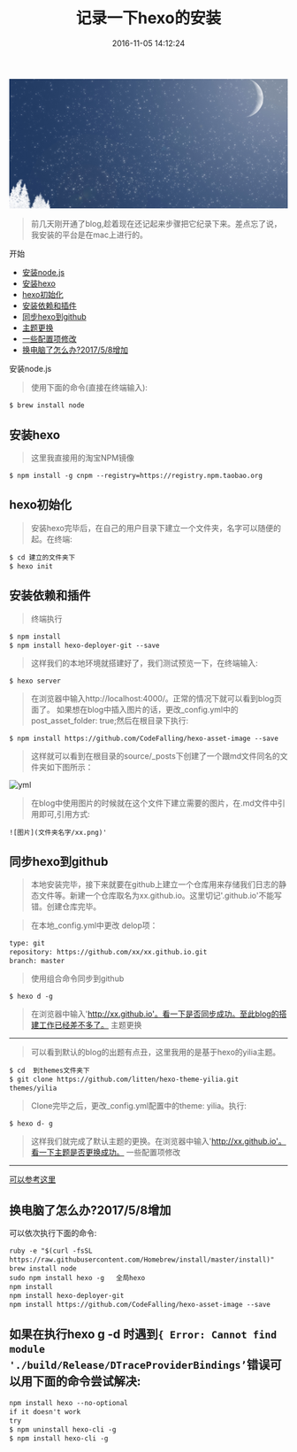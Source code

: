 ﻿---
title: 记录一下hexo的安装
date: 2016-11-05 14:12:24
tags:
---
![header](记录一下hexo的安装/header.png)
>前几天刚开通了blog,趁着现在还记起来步骤把它纪录下来。差点忘了说，我安装的平台是在mac上进行的。

开始
<!--more-->

* [安装node.js](#安装node.js)
* [安装hexo](#安装hexo)
* [hexo初始化](#hexo初始化)
* [安装依赖和插件](#安装依赖和插件)
* [同步hexo到github](#同步hexo到github)
* [主题更换](#主题更换)
* [一些配置项修改](#一些配置项修改)
* [换电脑了怎么办?2017/5/8增加](#换电脑了怎么办?2017/5/8增加)

安装node.js
>使用下面的命令(直接在终端输入):
```
$ brew install node
```
安装hexo
------
>这里我直接用的淘宝NPM镜像
```
$ npm install -g cnpm --registry=https://registry.npm.taobao.org
```
hexo初始化
------
>安装hexo完毕后，在自己的用户目录下建立一个文件夹，名字可以随便的起。在终端:
```
$ cd 建立的文件夹下
$ hexo init
```

安装依赖和插件
------
>终端执行
```
$ npm install
$ npm install hexo-deployer-git --save
```
>这样我们的本地环境就搭建好了，我们测试预览一下，在终端输入:
```
$ hexo server 
```
>在浏览器中输入http://localhost:4000/。正常的情况下就可以看到blog页面了。
>如果想在blog中插入图片的话，更改_config.yml中的post_asset_folder: true;然后在根目录下执行:
```
$ npm install https://github.com/CodeFalling/hexo-asset-image --save
```
>这样就可以看到在根目录的source/_posts下创建了一个跟md文件同名的文件夹如下图所示：

![yml](yml.png)
>在blog中使用图片的时候就在这个文件下建立需要的图片，在.md文件中引用即可,引用方式:
```
![图片](文件夹名字/xx.png)'
```
同步hexo到github
-----
>本地安装完毕，接下来就要在github上建立一个仓库用来存储我们日志的静态文件等。新建一个仓库取名为xx.github.io。这里切记'.github.io'不能写错。创建仓库完毕。

>在本地_config.yml中更改 delop项：
```
type: git
repository: https://github.com/xx/xx.github.io.git
branch: master
```
>使用组合命令同步到github
```
$ hexo d -g
```
>在浏览器中输入'http://xx.github.io'。看一下是否同步成功。至此blog的搭建工作已经差不多了。
主题更换
-----
>可以看到默认的blog的出题有点丑，这里我用的是基于hexo的yilia主题。
```
$ cd  到themes文件夹下
$ git clone https://github.com/litten/hexo-theme-yilia.git themes/yilia
```
>Clone完毕之后，更改_config.yml配置中的theme: yilia。执行:
```
$ hexo d- g
```
>这样我们就完成了默认主题的更换。在浏览器中输入'http://xx.github.io'。看一下主题是否更换成功。
一些配置项修改
-----
[可以参考这里](https://github.com/litten/hexo-theme-yilia "github")

换电脑了怎么办?2017/5/8增加
-----
可以依次执行下面的命令:
```
ruby -e "$(curl -fsSL https://raw.githubusercontent.com/Homebrew/install/master/install)"
brew install node
sudo npm install hexo -g   全局hexo
npm install
npm install hexo-deployer-git
npm install https://github.com/CodeFalling/hexo-asset-image --save
```

如果在执行hexo g -d 时遇到`{ Error: Cannot find module './build/Release/DTraceProviderBindings’`错误可以用下面的命令尝试解决:
------

```
npm install hexo --no-optional
if it doesn't work
try
$ npm uninstall hexo-cli -g
$ npm install hexo-cli -g
```
